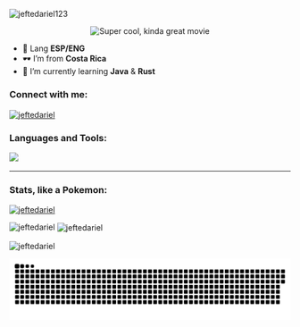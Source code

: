 <img src="https://komarev.com/ghpvc/?username=jeftedariel123&label=Profile%20views&color=0e75b6&style=flat" alt="jeftedariel123" /> </p>
<p align="center">
  <img src="https://media.giphy.com/media/l41JQAOSwDqTAi54A/giphy.gif?raw=true" alt="Super cool, kinda great movie"/>
</p>


- 🎈 Lang **ESP/ENG**
- 🕶️ I’m from **Costa Rica**
- 🌱 I’m currently learning **Java** & **Rust**
<h3 align="left">Connect with me:</h3>
<p align="left">
<a href="https://instagram.com/jeftedariel" target="blank"><img align="center" src="https://raw.githubusercontent.com/rahuldkjain/github-profile-readme-generator/master/src/images/icons/Social/instagram.svg" alt="jeftedariel" height="30" width="40" /></a>
</p>



<h3 align="left">Languages and Tools:</h3>

![](https://skillicons.dev/icons?i=js,java,python,go,html,css,mongodb,mysql,sqlite,linux,arch,git,docker,bash,md,regex,neovim,nodejs,flutter,bootstrap,astro,react,cloudflare,vite,&perline=6)

<hr>
<h3 align="left">Stats, like a Pokemon:</h3>
<p align="left"> <a href="https://github.com/ryo-ma/github-profile-trophy"><img src="https://github-profile-trophy.vercel.app/?username=jeftedariel" alt="jeftedariel" /></a> </p>

<p><img align="left" src="https://github-readme-stats.vercel.app/api/top-langs?username=jeftedariel&show_icons=true&locale=en&hide=html&langs_count=6" alt="jeftedariel" /></p>
<p>&nbsp;<img align="center" src="https://github-readme-stats.vercel.app/api?username=jeftedariel&show_icons=true&locale=en" alt="jeftedariel" /></p>

<p><img align="center" src="https://github-readme-streak-stats.herokuapp.com/?user=jeftedariel&" alt="jeftedariel" /></p>

<a href=#><img src="contributions.svg"></a>
